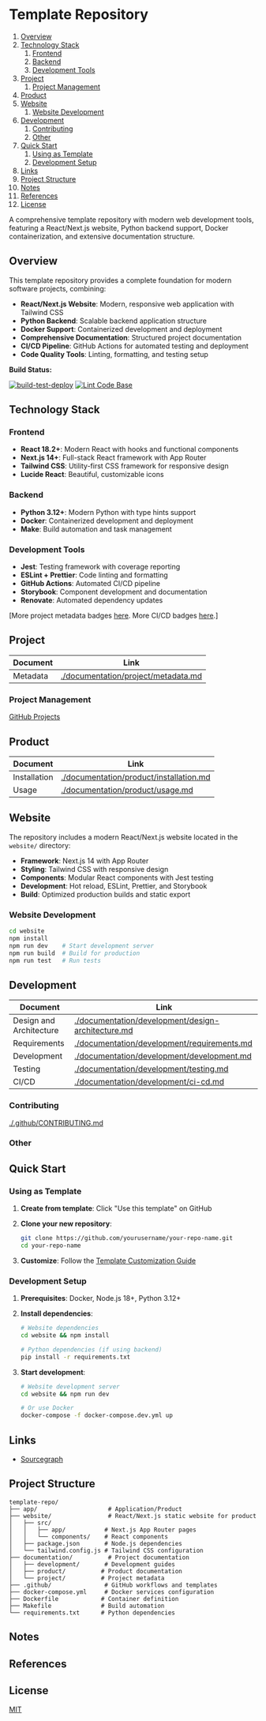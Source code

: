 # Template Repository

1. [Overview](#overview)
2. [Technology Stack](#technology-stack)
    1. [Frontend](#frontend)
    2. [Backend](#backend)
    3. [Development Tools](#development-tools)
3. [Project](#project)
    1. [Project Management](#project-management)
4. [Product](#product)
5. [Website](#website)
    1. [Website Development](#website-development)
6. [Development](#development)
    1. [Contributing](#contributing)
    2. [Other](#other)
7. [Quick Start](#quick-start)
    1. [Using as Template](#using-as-template)
    2. [Development Setup](#development-setup)
8. [Links](#links)
9. [Project Structure](#project-structure)
10. [Notes](#notes)
11. [References](#references)
12. [License](#license)

A comprehensive template repository with modern web development tools, featuring a React/Next.js website, Python backend support, Docker containerization, and extensive documentation structure.

## Overview

This template repository provides a complete foundation for modern software projects, combining:

- **React/Next.js Website**: Modern, responsive web application with Tailwind CSS
- **Python Backend**: Scalable backend application structure
- **Docker Support**: Containerized development and deployment
- **Comprehensive Documentation**: Structured project documentation
- **CI/CD Pipeline**: GitHub Actions for automated testing and deployment
- **Code Quality Tools**: Linting, formatting, and testing setup

**Build Status:**

[![build-test-deploy](https://github.com/manastalukdar/template-repo/actions/workflows/main.yml/badge.svg)](https://github.com/manastalukdar/template-repo/actions/workflows/main.yml)
[![Lint Code Base](https://github.com/manastalukdar/template-repo/actions/workflows/linter.yml/badge.svg)](https://github.com/manastalukdar/template-repo/actions/workflows/linter.yml)

## Technology Stack

### Frontend
- **React 18.2+**: Modern React with hooks and functional components
- **Next.js 14+**: Full-stack React framework with App Router
- **Tailwind CSS**: Utility-first CSS framework for responsive design
- **Lucide React**: Beautiful, customizable icons

### Backend
- **Python 3.12+**: Modern Python with type hints support
- **Docker**: Containerized development and deployment
- **Make**: Build automation and task management

### Development Tools
- **Jest**: Testing framework with coverage reporting
- **ESLint + Prettier**: Code linting and formatting
- **GitHub Actions**: Automated CI/CD pipeline
- **Storybook**: Component development and documentation
- **Renovate**: Automated dependency updates

[More project metadata badges [here](./documentation/project/metadata.md). More CI/CD badges [here](./documentation/development/ci-cd.md#current-status).]

## Project

| Document | Link                                                                       |
| -------- | -------------------------------------------------------------------------- |
| Metadata | [./documentation/project/metadata.md](./documentation/project/metadata.md) |

### Project Management

[GitHub Projects](https://github.com/manastalukdar/template-repo/projects)

## Product

| Document     | Link                                                                               |
| ------------ | ---------------------------------------------------------------------------------- |
| Installation | [./documentation/product/installation.md](./documentation/product/installation.md) |
| Usage        | [./documentation/product/usage.md](./documentation/product/usage.md)               |

## Website

The repository includes a modern React/Next.js website located in the `website/` directory:

- **Framework**: Next.js 14 with App Router
- **Styling**: Tailwind CSS with responsive design
- **Components**: Modular React components with Jest testing
- **Development**: Hot reload, ESLint, Prettier, and Storybook
- **Build**: Optimized production builds and static export

### Website Development

```bash
cd website
npm install
npm run dev    # Start development server
npm run build  # Build for production
npm run test   # Run tests
```

## Development

| Document                | Link                                                                                                     |
| ----------------------- | -------------------------------------------------------------------------------------------------------- |
| Design and Architecture | [./documentation/development/design-architecture.md](./documentation/development/design-architecture.md) |
| Requirements            | [./documentation/development/requirements.md](./documentation/development/requirements.md)               |
| Development             | [./documentation/development/development.md](./documentation/development/development.md)                 |
| Testing                 | [./documentation/development/testing.md](./documentation/development/testing.md)                         |
| CI/CD                   | [./documentation/development/ci-cd.md](./documentation/development/ci-cd.md)                             |

### Contributing

[./.github/CONTRIBUTING.md](./.github/CONTRIBUTING.md)

### Other

## Quick Start

### Using as Template

1. **Create from template**: Click "Use this template" on GitHub
2. **Clone your new repository**:

   ```bash
   git clone https://github.com/yourusername/your-repo-name.git
   cd your-repo-name
   ```

3. **Customize**: Follow the [Template Customization Guide](./TEMPLATE_CUSTOMIZATION.md)

### Development Setup

1. **Prerequisites**: Docker, Node.js 18+, Python 3.12+
2. **Install dependencies**:

   ```bash
   # Website dependencies
   cd website && npm install
   
   # Python dependencies (if using backend)
   pip install -r requirements.txt
   ```

3. **Start development**:

   ```bash
   # Website development server
   cd website && npm run dev
   
   # Or use Docker
   docker-compose -f docker-compose.dev.yml up
   ```

## Links

- [Sourcegraph](https://sourcegraph.com/github.com/manastalukdar/template-repo/)

## Project Structure

```plaintext
template-repo/
├── app/                    # Application/Product
├── website/                # React/Next.js static website for product
│   ├── src/
│   │   ├── app/           # Next.js App Router pages
│   │   └── components/    # React components
│   ├── package.json       # Node.js dependencies
│   └── tailwind.config.js # Tailwind CSS configuration
├── documentation/          # Project documentation
│   ├── development/       # Development guides
│   ├── product/          # Product documentation
│   └── project/          # Project metadata
├── .github/               # GitHub workflows and templates
├── docker-compose.yml     # Docker services configuration
├── Dockerfile            # Container definition
├── Makefile              # Build automation
└── requirements.txt      # Python dependencies
```

## Notes

## References

## License

[MIT](https://github.com/manastalukdar/template-repo/blob/main/LICENSE)
